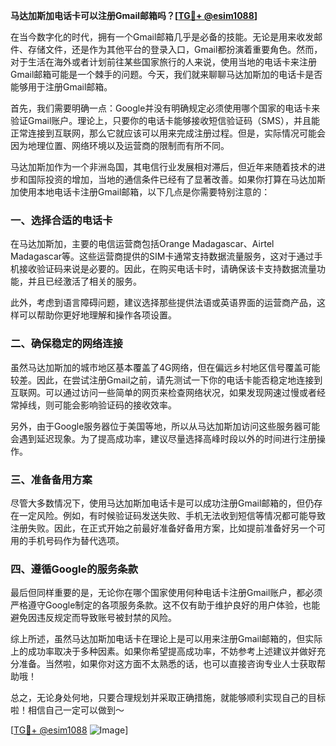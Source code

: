 **马达加斯加电话卡可以注册Gmail邮箱吗？[[TG💪+ @esim1088](https://t.me/s/esim1088)]**

在当今数字化的时代，拥有一个Gmail邮箱几乎是必备的技能。无论是用来收发邮件、存储文件，还是作为其他平台的登录入口，Gmail都扮演着重要角色。然而，对于生活在海外或者计划前往某些国家旅行的人来说，使用当地的电话卡来注册Gmail邮箱可能是一个棘手的问题。今天，我们就来聊聊马达加斯加的电话卡是否能够用于注册Gmail邮箱。

首先，我们需要明确一点：Google并没有明确规定必须使用哪个国家的电话卡来验证Gmail账户。理论上，只要你的电话卡能够接收短信验证码（SMS），并且能正常连接到互联网，那么它就应该可以用来完成注册过程。但是，实际情况可能会因为地理位置、网络环境以及运营商的限制而有所不同。

马达加斯加作为一个非洲岛国，其电信行业发展相对滞后，但近年来随着技术的进步和国际投资的增加，当地的通信条件已经有了显著改善。如果你打算在马达加斯加使用本地电话卡注册Gmail邮箱，以下几点是你需要特别注意的：

### 一、选择合适的电话卡

在马达加斯加，主要的电信运营商包括Orange Madagascar、Airtel Madagascar等。这些运营商提供的SIM卡通常支持数据流量服务，这对于通过手机接收验证码来说是必要的。因此，在购买电话卡时，请确保该卡支持数据流量功能，并且已经激活了相关的服务。

此外，考虑到语言障碍问题，建议选择那些提供法语或英语界面的运营商产品，这样可以帮助你更好地理解和操作各项设置。

### 二、确保稳定的网络连接

虽然马达加斯加的城市地区基本覆盖了4G网络，但在偏远乡村地区信号覆盖可能较差。因此，在尝试注册Gmail之前，请先测试一下你的电话卡能否稳定地连接到互联网。可以通过访问一些简单的网页来检查网络状况，如果发现网速过慢或者经常掉线，则可能会影响验证码的接收效率。

另外，由于Google服务器位于美国等地，所以从马达加斯加访问这些服务器可能会遇到延迟现象。为了提高成功率，建议尽量选择高峰时段以外的时间进行注册操作。

### 三、准备备用方案

尽管大多数情况下，使用马达加斯加电话卡是可以成功注册Gmail邮箱的，但仍存在一定风险。例如，有时候验证码发送失败、手机无法收到短信等情况都可能导致注册失败。因此，在正式开始之前最好准备好备用方案，比如提前准备好另一个可用的手机号码作为替代选项。

### 四、遵循Google的服务条款

最后但同样重要的是，无论你在哪个国家使用何种电话卡注册Gmail账户，都必须严格遵守Google制定的各项服务条款。这不仅有助于维护良好的用户体验，也能避免因违反规定而导致账号被封禁的风险。

综上所述，虽然马达加斯加电话卡在理论上是可以用来注册Gmail邮箱的，但实际上的成功率取决于多种因素。如果你希望提高成功率，不妨参考上述建议并做好充分准备。当然啦，如果你对这方面不太熟悉的话，也可以直接咨询专业人士获取帮助哦！

总之，无论身处何地，只要合理规划并采取正确措施，就能够顺利实现自己的目标啦！相信自己一定可以做到～ 

[[TG💪+ @esim1088](https://t.me/s/esim1088) ![Image](https://i.postimg.cc/4NQfJmqS/Snipaste-2025-05-13-00-14-12.png)]